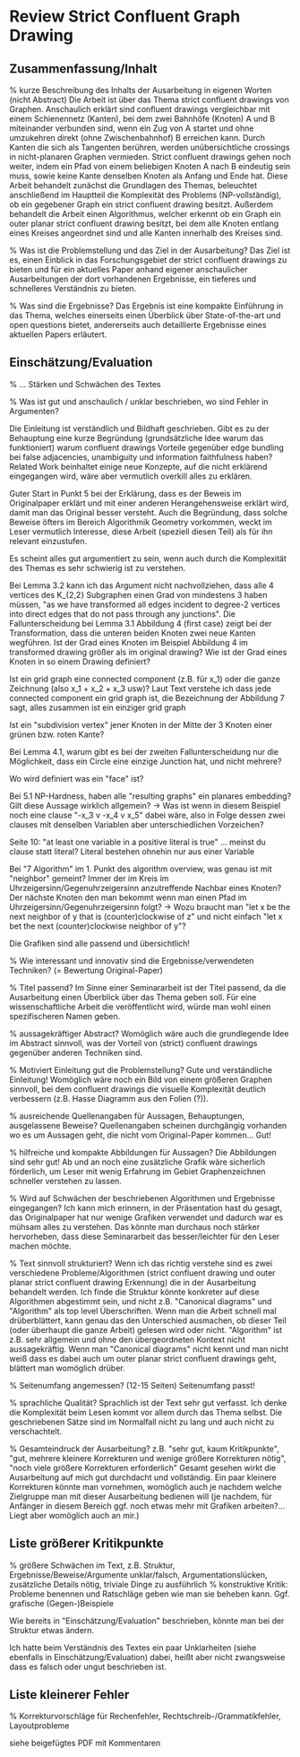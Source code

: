 
Review Strict Confluent Graph Drawing
=====================================

Zusammenfassung/Inhalt
----------------------

% kurze Beschreibung des Inhalts der Ausarbeitung in eigenen Worten (nicht Abstract)
Die Arbeit ist über das Thema strict confluent drawings von Graphen. Anschaulich erklärt sind confluent drawings vergleichbar mit einem Schienennetz (Kanten), bei dem zwei Bahnhöfe (Knoten) A und B miteinander verbunden sind, wenn ein Zug von A startet und ohne umzukehren direkt (ohne Zwischenbahnhof) B erreichen kann. Durch Kanten die sich als Tangenten berühren, werden unübersichtliche crossings in nicht-planaren Graphen vermieden. Strict confluent drawings gehen noch weiter, indem ein Pfad von einem beliebigen Knoten A nach B eindeutig sein muss, sowie keine Kante denselben Knoten als Anfang und Ende hat. Diese Arbeit behandelt zunächst die Grundlagen des Themas, beleuchtet anschließend im Hauptteil die Komplexität des Problems (NP-vollständig), ob ein gegebener Graph ein strict confluent drawing besitzt. Außerdem behandelt die Arbeit einen Algorithmus, welcher erkennt ob ein Graph ein outer planar strict confluent drawing besitzt, bei dem alle Knoten entlang eines Kreises angeordnet sind und alle Kanten innerhalb des Kreises sind.


% Was ist die Problemstellung und das Ziel in der Ausarbeitung?
Das Ziel ist es, einen Einblick in das Forschungsgebiet der strict confluent drawings zu bieten und für ein aktuelles Paper anhand eigener anschaulicher Ausarbeitungen der dort vorhandenen Ergebnisse, ein tieferes und schnelleres Verständnis zu bieten.


% Was sind die Ergebnisse?
Das Ergebnis ist eine kompakte Einführung in das Thema, welches einerseits einen Überblick über State-of-the-art und open questions bietet, andererseits auch detaillierte Ergebnisse eines aktuellen Papers erläutert.



Einschätzung/Evaluation
-----------------------

% ... Stärken und Schwächen des Textes

% Was ist gut und anschaulich / unklar beschrieben, wo sind Fehler in Argumenten?

Die Einleitung ist verständlich und Bildhaft geschrieben. Gibt es zu der Behauptung eine kurze Begründung (grundsätzliche Idee warum das funktioniert) warum confluent drawings Vorteile gegenüber edge bundling bei false adjacencies, unambiguity und information faithfulness haben?
Related Work beinhaltet einige neue Konzepte, auf die nicht erklärend eingegangen wird, wäre aber vermutlich overkill alles zu erklären.

Guter Start in Punkt 5 bei der Erklärung, dass es der Beweis im Originalpaper erklärt und mit einer anderen Herangehensweise erklärt wird, damit man das Original besser versteht. Auch die Begründung, dass solche Beweise öfters im Bereich Algorithmik Geometry vorkommen, weckt im Leser vermutlich Interesse, diese Arbeit (speziell diesen Teil) als für ihn relevant einzustufen.

Es scheint alles gut argumentiert zu sein, wenn auch durch die Komplexität des Themas es sehr schwierig ist zu verstehen.

Bei Lemma 3.2 kann ich das Argument nicht nachvollziehen, dass alle 4 vertices des K_{2,2} Subgraphen einen Grad von mindestens 3 haben müssen, "as we have transformed all edges incident to degree-2 vertices into direct edges that do not pass through any junctions". Die Fallunterscheidung bei Lemma 3.1 Abbildung 4 (first case) zeigt bei der Transformation, dass die unteren beiden Knoten zwei neue Kanten wegführen. Ist der Grad eines Knoten im Beispiel Abbildung 4 im transformed drawing größer als im original drawing? Wie ist der Grad eines Knoten in so einem Drawing definiert? 

Ist ein grid graph eine connected component (z.B. für x_1) oder die ganze Zeichnung (also x_1 + x_2 + x_3  usw)? Laut Text verstehe ich dass jede connected component ein grid graph ist, die Bezeichnung der Abbildung 7 sagt, alles zusammen ist ein einziger grid graph

Ist ein "subdivision vertex" jener Knoten in der Mitte der 3 Knoten einer grünen bzw. roten Kante?

Bei Lemma 4.1, warum gibt es bei der zweiten Fallunterscheidung nur die Möglichkeit, dass ein Circle eine einzige Junction hat, und nicht mehrere?

Wo wird definiert was ein "face" ist?

Bei 5.1 NP-Hardness, haben alle "resulting graphs" ein planares embedding? Gilt diese Aussage wirklich allgemein? 
-> Was ist wenn in diesem Beispiel noch eine clause "-x_3 v -x_4 v x_5" dabei wäre, also in Folge dessen zwei clauses mit denselben Variablen aber unterschiedlichen Vorzeichen?


Seite 10: "at least one variable in a positive literal is true" ... meinst du clause statt literal? Literal bestehen ohnehin nur aus einer Variable


Bei "7 Algorithm" im 1. Punkt des algorithm overview, was genau ist mit "neighbor" gemeint? Immer der im Kreis im Uhrzeigersinn/Gegenuhrzeigersinn anzutreffende Nachbar eines Knoten? Der nächste Knoten den man bekommt wenn man einen Pfad im Uhrzeigersinn/Gegenuhrzeigersinn folgt? 
-> Wozu braucht man "let x be the next neighbor of y that is (counter)clockwise of z" und nicht einfach "let x bet the next (counter)clockwise neighbor of y"?

Die Grafiken sind alle passend und übersichtlich!


% Wie interessant und innovativ sind die Ergebnisse/verwendeten Techniken? (= Bewertung Original-Paper)


% Titel passend?
Im Sinne einer Seminararbeit ist der Titel passend, da die Ausarbeitung einen Überblick über das Thema geben soll. Für eine wissenschaftliche Arbeit die veröffentlicht wird, würde man wohl einen spezifischeren Namen geben.


% aussagekräftiger Abstract?
Womöglich wäre auch die grundlegende Idee im Abstract sinnvoll, was der Vorteil von (strict) confluent drawings gegenüber anderen Techniken sind.

% Motiviert Einleitung gut die Problemstellung?
Gute und verständliche Einleitung! Womöglich wäre noch ein Bild von einem größeren Graphen sinnvoll, bei dem confluent drawings die visuelle Komplexität deutlich verbessern (z.B. Hasse Diagramm aus den Folien (?)).

% ausreichende Quellenangaben für Aussagen, Behauptungen, ausgelassene Beweise?
Quellenangaben scheinen durchgängig vorhanden wo es um Aussagen geht, die nicht vom Original-Paper kommen... Gut!


% hilfreiche und kompakte Abbildungen für Aussagen?
Die Abbildungen sind sehr gut! Ab und an noch eine zusätzliche Grafik wäre sicherlich förderlich, um Leser mit wenig Erfahrung im Gebiet Graphenzeichnen schneller verstehen zu lassen.


% Wird auf Schwächen der beschriebenen Algorithmen und Ergebnisse eingegangen?
Ich kann mich erinnern, in der Präsentation hast du gesagt, das Originalpaper hat nur wenige Grafiken verwendet und dadurch war es mühsam alles zu verstehen. Das könnte man durchaus noch stärker hervorheben, dass diese Seminararbeit das besser/leichter für den Leser machen möchte.


% Text sinnvoll strukturiert?
Wenn ich das richtig verstehe sind es zwei verschiedene Probleme/Algorithmen (strict confluent drawing und outer planar strict confluent drawing Erkennung) die in der Ausarbeitung behandelt werden. Ich finde die Struktur könnte konkreter auf diese Algorithmen abgestimmt sein, und nicht z.B. "Canonical diagrams" und "Algorithm" als top level Überschriften. Wenn man die Arbeit schnell mal drüberblättert, kann genau das den Unterschied ausmachen, ob dieser Teil (oder überhaupt die ganze Arbeit) gelesen wird oder nicht. "Algorithm" ist z.B. sehr allgemein und ohne den übergeordneten Kontext nicht aussagekräftig. Wenn man "Canonical diagrams" nicht kennt und man nicht weiß dass es dabei auch um outer planar strict confluent drawings geht, blättert man womöglich drüber.


% Seitenumfang angemessen? (12-15 Seiten)
Seitenumfang passt!


% sprachliche Qualität?
Sprachlich ist der Text sehr gut verfasst. Ich denke die Komplexität beim Lesen kommt vor allem durch das Thema selbst. Die geschriebenen Sätze sind im Normalfall nicht zu lang und auch nicht zu verschachtelt.


% Gesamteindruck der Ausarbeitung? z.B. "sehr gut, kaum Kritikpunkte", "gut, mehrere kleinere Korrekturen und wenige größere Korrekturen nötig", "noch viele größere Korrekturen erforderlich"
Gesamt gesehen wirkt die Ausarbeitung auf mich gut durchdacht und vollständig. Ein paar kleinere Korrekturen könnte man vornehmen, womöglich auch je nachdem welche Zielgruppe man mit dieser Ausarbeitung bedienen will (je nachdem, für Anfänger in diesem Bereich ggf. noch etwas mehr mit Grafiken arbeiten?... Liegt aber womöglich auch an mir.)



Liste größerer Kritikpunkte
---------------------------
% größere Schwächen im Text, z.B. Struktur, Ergebnisse/Beweise/Argumente unklar/falsch, Argumentationslücken, zusätzliche Details nötig, triviale Dinge zu ausführlich
% konstruktive Kritik: Probleme benennen und Ratschläge geben wie man sie beheben kann. Ggf. grafische (Gegen-)Beispiele

Wie bereits in "Einschätzung/Evaluation" beschrieben, könnte man bei der Struktur etwas ändern.

Ich hatte beim Verständnis des Textes ein paar Unklarheiten (siehe ebenfalls in Einschätzung/Evaluation) dabei, heißt aber nicht zwangsweise dass es falsch oder ungut beschrieben ist.


Liste kleinerer Fehler
----------------------

% Korrekturvorschläge für Rechenfehler, Rechtschreib-/Grammatikfehler, Layoutprobleme

siehe beigefügtes PDF mit Kommentaren


